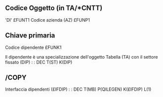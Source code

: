 ## Codice Oggetto (in TA/\*CNTT)
'DI'                                          £FUNT1
Codice azienda (AZ)                           £FUNP1

## Chiave primaria
Codice dipendente                             £FUNK1

Il dipendente è una specializzazione dell'oggetto Tabella (TA) con il settore fissato (DIP)
 :  : DEC T(ST) K(DIP)

## /COPY
Interfaccia dipendenti (£IFDIP)
 :  : DEC T(MB) P(QILEGEN) K(£IFDIP) L(1)


